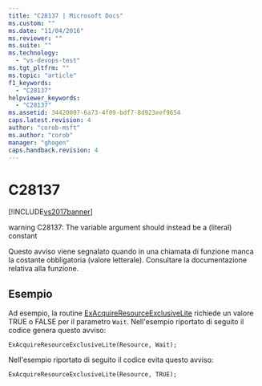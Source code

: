 ```yaml
---
title: "C28137 | Microsoft Docs"
ms.custom: ""
ms.date: "11/04/2016"
ms.reviewer: ""
ms.suite: ""
ms.technology: 
  - "vs-devops-test"
ms.tgt_pltfrm: ""
ms.topic: "article"
f1_keywords: 
  - "C28137"
helpviewer_keywords: 
  - "C28137"
ms.assetid: 34420007-6a73-4f09-bdf7-8d923eef9654
caps.latest.revision: 4
author: "corob-msft"
ms.author: "corob"
manager: "ghogen"
caps.handback.revision: 4
---
```

# C28137
[!INCLUDE[vs2017banner](../code-quality/includes/vs2017banner.md)]

warning C28137: The variable argument should instead be a \(literal\) constant  
  
 Questo avviso viene segnalato quando in una chiamata di funzione manca la costante obbligatoria \(valore letterale\).  Consultare la documentazione relativa alla funzione.  
  
## Esempio  
 Ad esempio, la routine [ExAcquireResourceExclusiveLite](http://msdn.microsoft.com/library/windows/hardware/ff544351.aspx) richiede un valore TRUE o FALSE per il parametro `Wait`.  Nell'esempio riportato di seguito il codice genera questo avviso:  
  
```  
ExAcquireResourceExclusiveLite(Resource, Wait);  
```  
  
 Nell'esempio riportato di seguito il codice evita questo avviso:  
  
```  
ExAcquireResourceExclusiveLite(Resource, TRUE);  
```